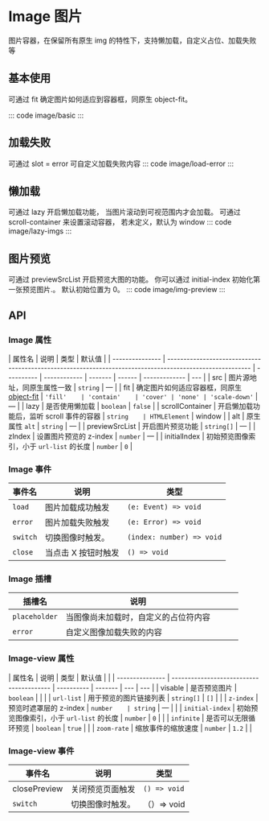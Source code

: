<script setup>
import basic from 'exam/image/basic.vue'
import loadError from 'exam/image/load-error.vue'
import lazyImgs from 'exam/image/lazy-imgs.vue'
import imgPreview from'exam/image/img-preview.vue'
</script>

# Image 图片

图片容器，在保留所有原生 img 的特性下，支持懒加载，自定义占位、加载失败等

## 基本使用

可通过 fit 确定图片如何适应到容器框，同原生 object-fit。

::: code image/basic
<basic></basic>
:::

## 加载失败

可通过 slot = error 可自定义加载失败内容
::: code image/load-error
<loadError></loadError>
:::

## 懒加载

可通过 lazy 开启懒加载功能， 当图片滚动到可视范围内才会加载。 可通过 scroll-container 来设置滚动容器， 若未定义，默认为 window
::: code image/lazy-imgs
<lazyImgs></lazyImgs>
:::

## 图片预览

可通过 previewSrcList 开启预览大图的功能。 你可以通过 initial-index 初始化第一张预览图片.。 默认初始位置为 0。
::: code image/img-preview
<imgPreview></imgPreview>
:::

## API

### Image 属性

| 属性名          | 说明                                                                                                     | 类型       | 默认值       |
| --------------- | -------------------------------------------------------------------------------------------------------- | ---------- | ------------ | ------- | ------ | ------------- | --- |
| src             | 图片源地址，同原生属性一致                                                                               | `string`   | —            |
| fit             | 确定图片如何适应容器框，同原生 [object-fit](https://developer.mozilla.org/en-US/docs/Web/CSS/object-fit) | `'fill'    | 'contain'    | 'cover' | 'none' | 'scale-down'` | —   |
| lazy            | 是否使用懒加载                                                                                           | `boolean`  | `false`      |
| scrollContainer | 开启懒加载功能后，监听 scroll 事件的容器                                                                 | `string    | HTMLElement` | window  |
| alt             | 原生属性 `alt`                                                                                           | `string`   | —            |
| previewSrcList  | 开启图片预览功能                                                                                         | `string[]` | —            |
| zIndex          | 设置图片预览的 z-index                                                                                   | `number`   | —            |
| initialIndex    | 初始预览图像索引，小于 `url-list` 的长度                                                                 | `number`   | `0`          |

### Image 事件

| 事件名   | 说明                | 类型                      |
| -------- | ------------------- | ------------------------- |
| `load`   | 图片加载成功触发    | `(e: Event) => void`      |
| `error`  | 图片加载失败触发    | `(e: Error) => void`      |
| `switch` | 切换图像时触发。    | `(index: number) => void` |
| `close`  | 当点击 X 按钮时触发 | `() => void`              |

### Image 插槽

| 插槽名        | 说明                                 |     |     |     |
| ------------- | ------------------------------------ | --- | --- | --- |
| `placeholder` | 当图像尚未加载时，自定义的占位符内容 |     |     |     |
| `error`       | 自定义图像加载失败的内容             |     |     |     |

### Image-view 属性

| 属性名          | 说明                                     | 类型       | 默认值  |     |
| --------------- | ---------------------------------------- | ---------- | ------- | --- | --- |
| visable         | 是否预览图片                             | `boolean`  |         |     |
| `url-list`      | 用于预览的图片链接列表                   | `string[]` | `[]`    |     |
| `z-index`       | 预览时遮罩层的 z-index                   | `number    | string` | —   |     |
| `initial-index` | 初始预览图像索引，小于 `url-list` 的长度 | `number`   | `0`     |     |
| `infinite`      | 是否可以无限循环预览                     | `boolean`  | `true`  |     |
| `zoom-rate`     | 缩放事件的缩放速度                       | `number`   | `1.2`   |     |

### Image-view 事件

| 事件名       | 说明             | 类型         |
| ------------ | ---------------- | ------------ |
| closePreview | 关闭预览页面触发 | `() => void` |
| `switch`     | 切换图像时触发。 | （）=> void  |
